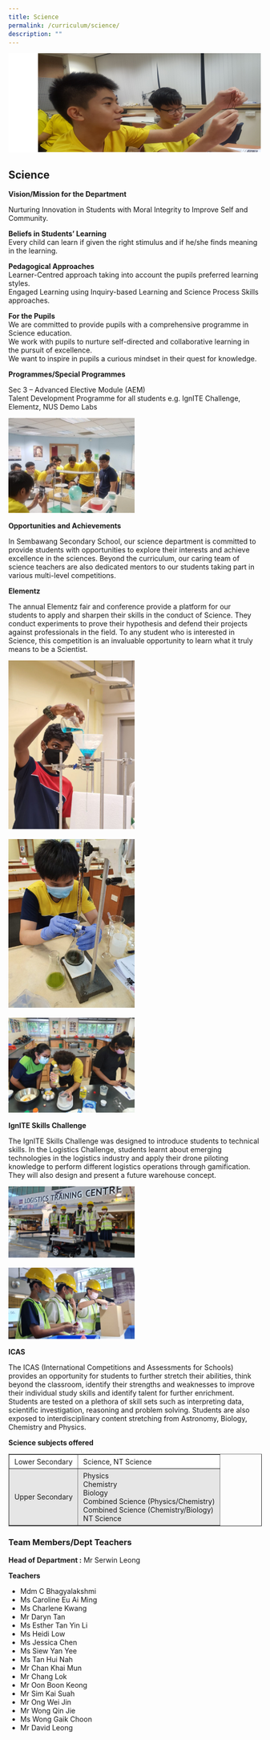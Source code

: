 ```yaml
---
title: Science
permalink: /curriculum/science/
description: ""
---
```

![](/images/Science-Cover-page.jpeg)
## Science


**Vision/Mission for the Department**

Nurturing Innovation in Students with Moral Integrity to Improve Self and Community.

**Beliefs in Students’ Learning**  
Every child can learn if given the right stimulus and if he/she finds meaning in the learning.

**Pedagogical Approaches**  
Learner-Centred approach taking into account the pupils preferred learning styles.  
Engaged Learning using Inquiry-based Learning and Science Process Skills approaches.

**For the Pupils**  
We are committed to provide pupils with a comprehensive programme in Science education.  
We work with pupils to nurture self-directed and collaborative learning in the pursuit of excellence.  
We want to inspire in pupils a curious mindset in their quest for knowledge.

**Programmes/Special Programmes**

Sec 3 – Advanced Elective Module (AEM)  
Talent Development Programme for all students e.g. IgnITE Challenge, Elementz, NUS Demo Labs

<div style="display:block"><img src="/images/S0.jpeg" style="max-width: 50%;"></div>


**Opportunities and Achievements**

In Sembawang Secondary School, our science department is committed to provide students with opportunities to explore their interests and achieve excellence in the sciences. Beyond the curriculum, our caring team of science teachers are also dedicated mentors to our students taking part in various multi-level competitions.

**Elementz**

The annual Elementz fair and conference provide a platform for our students to apply and sharpen their skills in the conduct of Science. They conduct experiments to prove their hypothesis and defend their projects against professionals in the field. To any student who is interested in Science, this competition is an invaluable opportunity to learn what it truly means to be a Scientist.

<div style="display:block"><img src="/images/S1.jpeg" style="max-width: 50%;"></div>
<br>
<div style="display:block"><img src="/images/S2.jpeg" style="max-width: 50%;"></div>
<br>
<div style="display:block"><img src="/images/S3.jpeg" style="max-width: 50%;"></div>

**IgnITE Skills Challenge**

The IgnITE Skills Challenge was designed to introduce students to technical skills. In the Logistics Challenge, students learnt about emerging technologies in the logistics industry and apply their drone piloting knowledge to perform different logistics operations through gamification. They will also design and present a future warehouse concept.

<div style="display:block"><img src="/images/S4.jpeg" style="max-width: 50%;"></div>

<br>

<div style="display:block"><img src="/images/S5.jpeg" style="max-width: 50%;"></div>

**ICAS**

The ICAS (International Competitions and Assessments for Schools) provides an opportunity for students to further stretch their abilities, think beyond the classroom, identify their strengths and weaknesses to improve their individual study skills and identify talent for further enrichment. Students are tested on a plethora of skill sets such as interpreting data, scientific investigation, reasoning and problem solving. Students are also exposed to interdisciplinary content stretching from Astronomy, Biology, Chemistry and Physics.

**Science subjects offered**

<table border="1" width="100%" cellspacing="1" cellpadding="5" style="box-sizing: inherit; border-collapse: collapse; border-spacing: 0px; max-width: 100%;"><tbody style="box-sizing: inherit;"><tr style="box-sizing: inherit; background: rgb(255, 255, 255);"><td style="box-sizing: inherit; padding: 5px 10px;">Lower Secondary</td><td style="box-sizing: inherit; padding: 5px 10px;">Science, NT Science</td></tr><tr style="box-sizing: inherit; background: rgb(230, 230, 230);"><td style="box-sizing: inherit; padding: 5px 10px;">Upper Secondary</td><td style="box-sizing: inherit; padding: 5px 10px;">Physics<br style="box-sizing: inherit;">Chemistry<br style="box-sizing: inherit;">Biology<br style="box-sizing: inherit;">Combined Science (Physics/Chemistry)<br style="box-sizing: inherit;">Combined Science (Chemistry/Biology)<br style="box-sizing: inherit;">NT Science</td></tr></tbody></table>

### Team Members/Dept Teachers

**Head of Department :** Mr Serwin Leong

**Teachers**
* Mdm C Bhagyalakshmi
* Ms Caroline Eu Ai Ming
* Ms Charlene Kwang
* Mr Daryn Tan
* Ms Esther Tan Yin Li
* Ms Heidi Low
* Ms Jessica Chen
* Ms Siew Yan Yee
* Ms Tan Hui Nah
* Mr Chan Khai Mun
* Mr Chang Lok
* Mr Oon Boon Keong
* Mr Sim Kai Suah
* Mr Ong Wei Jin
* Mr Wong Qin Jie
* Ms Wong Gaik Choon
* Mr David Leong